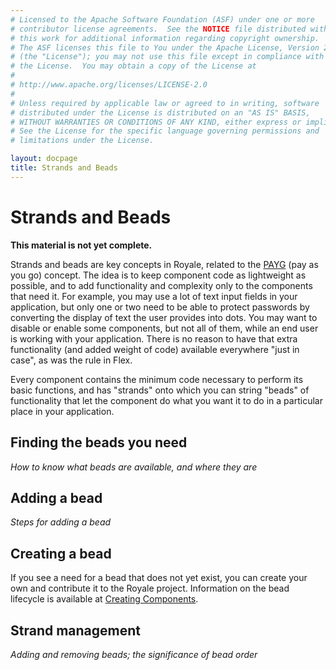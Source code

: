 ```yaml
---
# Licensed to the Apache Software Foundation (ASF) under one or more
# contributor license agreements.  See the NOTICE file distributed with
# this work for additional information regarding copyright ownership.
# The ASF licenses this file to You under the Apache License, Version 2.0
# (the "License"); you may not use this file except in compliance with
# the License.  You may obtain a copy of the License at
# 
# http://www.apache.org/licenses/LICENSE-2.0
# 
# Unless required by applicable law or agreed to in writing, software
# distributed under the License is distributed on an "AS IS" BASIS,
# WITHOUT WARRANTIES OR CONDITIONS OF ANY KIND, either express or implied.
# See the License for the specific language governing permissions and
# limitations under the License.

layout: docpage
title: Strands and Beads
---
```


# Strands and Beads

__This material is not yet complete.__

Strands and beads are key concepts in Royale, related to the [PAYG](https://apache.github.io/royale-docs/Welcome/Features/PAYG.html)  (pay as you go) concept. The idea is to keep component code as lightweight as possible, and to add functionality and complexity only to the components that need it. For example, you may use a lot of text input fields in your application, but only one or two need to be able to protect passwords by converting the display of text the user provides into dots. You may want to disable or enable some components, but not all of them, while an end user is working with your application. There is no reason to have that extra functionality (and added weight of code) available everywhere "just in case", as was the rule in Flex.

Every component contains the minimum code necessary to perform its basic functions, and has "strands" onto which you can string "beads" of functionality that let the component do what you want it to do in a particular place in your application. 

## Finding the beads you need

_How to know what beads are available, and where they are_

## Adding a bead

_Steps for adding a bead_

## Creating a bead

If you see a need for a bead that does not yet exist, you can create your own and contribute it to the Royale project. Information on the bead lifecycle is available at [Creating Components](https://cwiki.apache.org/confluence/display/FLEX/Creating+Components).

## Strand management

_Adding and removing beads; the significance of bead order_
